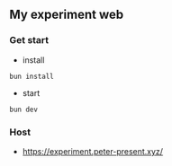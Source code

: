 ## My experiment web

### Get start

- install

```shell
bun install
```

- start

```shell
bun dev
```

### Host

- https://experiment.peter-present.xyz/
